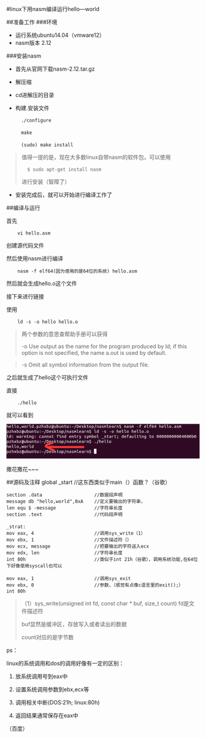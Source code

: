#linux下用nasm编译运行hello—world

##准备工作
###环境
* 运行系统ubuntu14.04（vmware12）
* nasm版本 2.12

###安装nasm
* 首先从官网下载nasm-2.12.tar.gz
* 解压缩
* cd进解压的目录
* 构建.安装文件

	
		./configure

		make

		(sudo) make install

>值得一提的是，现在大多数linux自带nasm的软件包，可以使用
>
>		$ sudo apt-get install nasm
>		
>	进行安装（智障了）


* 安装完成后，就可以开始进行编译工作了

##编译与运行

首先

		vi hello.asm

创建源代码文件

然后使用nasm进行编译

		nasm -f elf64(因为使用的是64位的系统) hello.asm

然后就会生成hello.o这个文件

接下来进行链接

使用

		ld -s -o hello hello.o

>两个参数的意思查帮助手册可以获得
>
>-o Use output as the name for the program produced by ld; if this option is not specified, the name a.out is used by default. 

>-s Omit all symbol information from the output file. 

之后就生成了hello这个可执行文件

直接

		./hello

就可以看到

![输出展示](1.png)


撒花撒花~~~

##源码及注释
	global _start 				    //这东西类似于main（）函数？（谷歌）

	section .data 					//数据段声明
	message db "hello,world",0xA    //定义要输出的字符串，
    len equ $ -message				//字符串长度
	section .text                   //代码段声明

	_strat:
	mov eax, 4                      //调用sys_write（1）
	mov ebx, 1                      //文件描述符（）
	mov ecx, message                //把要输出的字符送入ecx
	mov edx, len					//字符串长度
	int 80h                         //类似于int 21h（谷歌），调用系统功能,在64位下好像使用syscall也可以

	mov eax, 1                      //调用sys_exit
	mov ebx, 0                      //参数，（感觉有点像c语言里的exit();）
	int 80h


>（1）sys_write(unsigned int fd, const char * buf, size_t count)
>fd是文件描述符
>
>buf显然是缓冲区，存放写入或者读出的数据
>
>count对应的是字节数


ps：

linux的系统调用和dos的调用好像有一定的区别：

1. 放系统调用号到eax中 

2. 设置系统调用参数到ebx,ecx等 

3. 调用相关中断(DOS:21h;	linux:80h) 

4. 返回结果通常保存在eax中 

（百度）